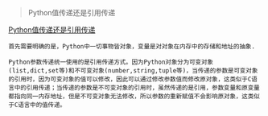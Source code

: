 > Python值传递还是引用传递

[Python值传递还是引用传递](https://blog.csdn.net/hohaizx/article/details/78427406)

```shell
首先需要明确的是，Python中一切事物皆对象，变量是对对象在内存中的存储和地址的抽象.

Python参数传递统一使用的是引用传递方式。因为Python对象分为可变对象(list,dict,set等)和不可变对象(number,string,tuple等)，当传递的参数是可变对象的引用时，因为可变对象的值可以修改，因此可以通过修改参数值而修改原对象，这类似于C语言中的引用传递；当传递的参数是不可变对象的引用时，虽然传递的是引用，参数变量和原变量都指向同一内存地址，但是不可变对象无法修改，所以参数的重新赋值不会影响原对象，这类似于C语言中的值传递。
```
